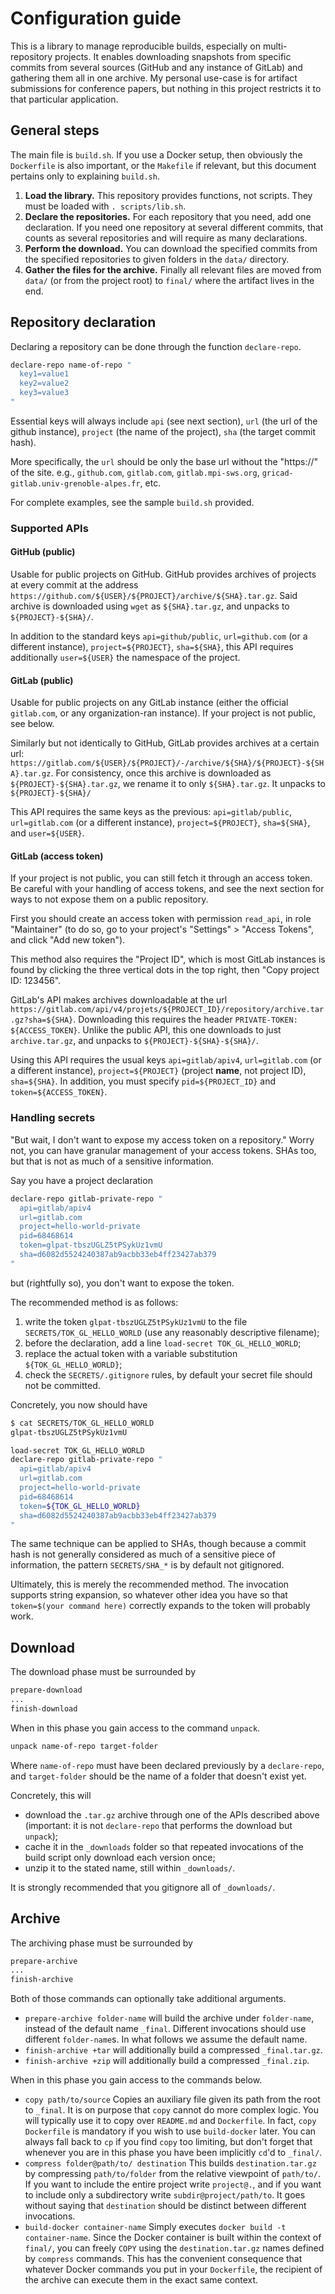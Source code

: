 # Configuration guide

This is a library to manage reproducible builds, especially on multi-repository projects.
It enables downloading snapshots from specific commits from several sources (GitHub and any instance of GitLab)
and gathering them all in one archive.
My personal use-case is for artifact submissions for conference papers,
but nothing in this project restricts it to that particular application.

## General steps

The main file is `build.sh`.
If you use a Docker setup, then obviously the `Dockerfile` is also important,
or the `Makefile` if relevant, but this document pertains only to explaining
`build.sh`.

1. **Load the library.**
  This repository provides functions, not scripts. They must be loaded with `. scripts/lib.sh`.
2. **Declare the repositories.**
  For each repository that you need, add one declaration.
  If you need one repository at several different commits, that counts as several repositories
  and will require as many declarations.
3. **Perform the download.**
  You can download the specified commits from the specified repositories to given folders
  in the `data/` directory.
4. **Gather the files for the archive.**
  Finally all relevant files are moved from `data/` (or from the project root)
  to `final/` where the artifact lives in the end.

## Repository declaration

Declaring a repository can be done through the function `declare-repo`.
```sh
declare-repo name-of-repo "
  key1=value1
  key2=value2
  key3=value3
"
```

Essential keys will always include `api` (see next section), `url` (the url of the github instance),
`project` (the name of the project), `sha` (the target commit hash).

More specifically, the `url` should be only the base url without the "https://" of the site.
e.g., `github.com`, `gitlab.com`, `gitlab.mpi-sws.org`, `gricad-gitlab.univ-grenoble-alpes.fr`, etc.

For complete examples, see the sample `build.sh` provided.

### Supported APIs

#### GitHub (public)

Usable for public projects on GitHub.
GitHub provides archives of projects at every commit at the address
`https://github.com/${USER}/${PROJECT}/archive/${SHA}.tar.gz`.
Said archive is downloaded using `wget` as `${SHA}.tar.gz`,
and unpacks to `${PROJECT}-${SHA}/`.

In addition to the standard keys `api=github/public`, `url=github.com` (or a different instance),
`project=${PROJECT}`, `sha=${SHA}`, this API requires additionally `user=${USER}` the namespace of the project.

#### GitLab (public)

Usable for public projects on any GitLab instance (either the official `gitlab.com`, or any organization-ran instance).
If your project is not public, see below.

Similarly but not identically to GitHub, GitLab provides archives at a certain url:
`https://gitlab.com/${USER}/${PROJECT}/-/archive/${SHA}/${PROJECT}-${SHA}.tar.gz`.
For consistency, once this archive is downloaded as `${PROJECT}-${SHA}.tar.gz`,
we rename it to only `${SHA}.tar.gz`.
It unpacks to `${PROJECT}-${SHA}/`

This API requires the same keys as the previous: `api=gitlab/public`, `url=gitlab.com` (or a different instance),
`project=${PROJECT}`, `sha=${SHA}`, and `user=${USER}`.

#### GitLab (access token)

If your project is not public, you can still fetch it through an access token.
Be careful with your handling of access tokens, and see the next section for ways to not expose them on a public repository.

First you should create an access token with permission `read_api`, in role "Maintainer"
(to do so, go to your project's "Settings" > "Access Tokens", and click "Add new token").

This method also requires the "Project ID", which is most GitLab instances is found by clicking the three vertical dots
in the top right, then "Copy project ID: 123456".

GitLab's API makes archives downloadable at the url
`https://gitlab.com/api/v4/projets/${PROJECT_ID}/repository/archive.tar.gz?sha=${SHA}`.
Downloading this requires the header `PRIVATE-TOKEN: ${ACCESS_TOKEN}`.
Unlike the public API, this one downloads to just `archive.tar.gz`,
and unpacks to `${PROJECT}-${SHA}-${SHA}/`.

Using this API requires the usual keys `api=gitlab/apiv4`, `url=gitlab.com` (or a different instance),
`project=${PROJECT}` (project **name**, not project ID), `sha=${SHA}`.
In addition, you must specify `pid=${PROJECT_ID}` and `token=${ACCESS_TOKEN}`.

### Handling secrets

"But wait, I don't want to expose my access token on a repository."
Worry not, you can have granular management of your access tokens.
SHAs too, but that is not as much of a sensitive information.

Say you have a project declaration
```sh
declare-repo gitlab-private-repo "
  api=gitlab/apiv4
  url=gitlab.com
  project=hello-world-private
  pid=68468614
  token=glpat-tbszUGLZ5tPSykUz1vmU
  sha=d6082d5524240387ab9acbb33eb4ff23427ab379
"
```
but (rightfully so), you don't want to expose the token.

The recommended method is as follows:
1. write the token `glpat-tbszUGLZ5tPSykUz1vmU` to the file `SECRETS/TOK_GL_HELLO_WORLD` (use any reasonably descriptive filename);
2. before the declaration, add a line `load-secret TOK_GL_HELLO_WORLD`;
3. replace the actual token with a variable substitution `${TOK_GL_HELLO_WORLD}`;
4. check the `SECRETS/.gitignore` rules, by default your secret file should not be committed.

Concretely, you now should have
```sh
$ cat SECRETS/TOK_GL_HELLO_WORLD
glpat-tbszUGLZ5tPSykUz1vmU
```
```sh
load-secret TOK_GL_HELLO_WORLD
declare-repo gitlab-private-repo "
  api=gitlab/apiv4
  url=gitlab.com
  project=hello-world-private
  pid=68468614
  token=${TOK_GL_HELLO_WORLD}
  sha=d6082d5524240387ab9acbb33eb4ff23427ab379
"
```

The same technique can be applied to SHAs, though because a commit hash is not generally considered as much
of a sensitive piece of information, the pattern `SECRETS/SHA_*` is by default not gitignored.

Ultimately, this is merely the recommended method.
The invocation supports string expansion, so whatever other idea you have so that
`token=$(your command here)` correctly expands to the token will probably work.

## Download

The download phase must be surrounded by
```sh
prepare-download
...
finish-download
```

When in this phase you gain access to the command `unpack`.
```sh
unpack name-of-repo target-folder
```
Where `name-of-repo` must have been declared previously by a `declare-repo`,
and `target-folder` should be the name of a folder that doesn't exist yet.

Concretely, this will
- download the `.tar.gz` archive through one of the APIs described above
  (important: it is not `declare-repo` that performs the download but `unpack`);
- cache it in the `_downloads` folder so that repeated invocations of the
  build script only download each version once;
- unzip it to the stated name, still within `_downloads/`.

It is strongly recommended that you gitignore all of `_downloads/`.

## Archive

The archiving phase must be surrounded by
```sh
prepare-archive
...
finish-archive
```

Both of those commands can optionally take additional arguments.
- `prepare-archive folder-name` will build the archive under `folder-name`,
  instead of the default name `_final`.
  Different invocations should use different `folder-name`s.
  In what follows we assume the default name.
- `finish-archive +tar` will additionally build a compressed `_final.tar.gz`.
- `finish-archive +zip` will additionally build a compressed `_final.zip`.

When in this phase you gain access to the commands below.

- `copy path/to/source`
  Copies an auxiliary file given its path from the root to `_final`.
  It is on purpose that `copy` cannot do more complex logic.
  You will typically use it to copy over `README.md` and `Dockerfile`.
  In fact, `copy Dockerfile` is mandatory if you wish to use `build-docker` later.
  You can always fall back to `cp` if you find `copy` too limiting,
  but don't forget that whenever you are in this phase you have been
  implicitly `cd`'d to `_final/`.
- `compress folder@path/to/ destination`
  This builds `destination.tar.gz` by compressing `path/to/folder` from the relative
  viewpoint of `path/to/`.
  If you want to include the entire project write `project@.`,
  and if you want to include only a subdirectory write `subdir@project/path/to`.
  It goes without saying that `destination` should be distinct between different invocations.
- `build-docker container-name`
  Simply executes `docker build -t container-name`.
  Since the Docker container is built within the context of `final/`,
  you can freely `COPY` using the `destination.tar.gz` names defined
  by `compress` commands.
  This has the convenient consequence that whatever Docker commands you put in your
  `Dockerfile`, the recipient of the archive can execute them in the exact same context.

